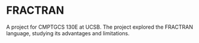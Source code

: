 # FRACTRAN

A project for CMPTGCS 130E at UCSB. The project explored the FRACTRAN language, studying its advantages and limitations.
